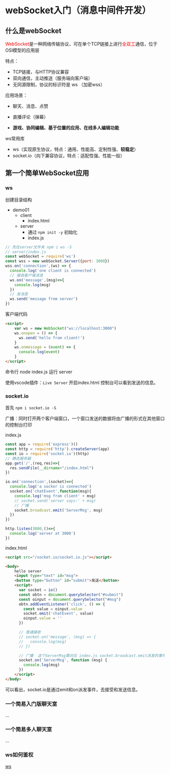 # webSocket入门（消息中间件开发）

## 什么是webSocket

<font color=red>WebSocket</font>是一种网络传输协议，可在单个TCP链接上进行<font color=red>全双工</font>通信，位于OSI模型的应用层

特点：

- TCP链接，与HTTP协议兼容
- 双向通信，主动推送（服务端向客户端）
- 无同源限制，协议的标识符是 ws （加密wss）

应用场景：

- 聊天、消息、点赞

- 直播评论（弹幕）

- **游戏、协同编辑、基于位置的应用、在线多人编辑功能**

ws常用库

- ws（实现原生协议，特点：通用、性能高、定制性强、**较稳定**）
- socket.io（向下兼容协议，特点：适配性强、性能一般）

## 第一个简单WebSocket应用

### ws

创建目录结构

- demo01
  - client
    - index.html
  - server
    - 通过 `npm init -y` 初始化
    - index.js

```js
// 先在server文件夹 npm i ws -S
// server/index.js
const webSocket = require('ws')
const wss = new webSocket.Server({port: 3000})
wss.on('connection',(ws) => {
  console.log('one client is connected')
  // 接收客户端消息
  ws.on('message',(msg)=>{
    console.log(msg)
  })
  // 发消息
  ws.send('message from server')
})
```

客户端代码

```html
<script>
    var ws = new WebSocket("ws://localhost:3000")
    ws.onopen = () => {
      ws.send('hello from client!')
    }
    ws.onmessage = (event) => {
      console.log(event)
    }
</script>
```

命令行 node index.js 运行 server 

使用vscode插件：`Live Server`  开启index.html 控制台可以看到发送的信息。

### socket.io

首先 ` npm i socket.io -S  `

广播：同时打开两个客户端窗口，一个窗口发送的数据将由广播的形式在其他窗口的控制台打印

index.js

```js
const app = require('express')()
const http = require('http').createServer(app)
const io = require('socket.io')(http)
// 静态服务器
app.get('/',(req,res)=>{
  res.sendFile(__dirname+"/index.html")
})

io.on('connection',(socket)=>{
  console.log('a socker is connected')
  socket.on('chatEvent',function(msg){
    console.log('msg from client' + msg)
    // socket.send('server says:' + msg)
    // 广播
    socket.broadcast.emit('ServerMsg', msg)
  })
})

http.listen(3000,()=>{
  console.log('server at 3000')
})
```

index.html

```html
<script src="/socket.io/socket.io.js"></script>

<body>
    hello server
    <input type="text" id="msg">
    <button type="button" id="submit">发送</button>
    <script>
      var socket = io()
      const obtn = document.querySelector("#submit")
      const oinput = document.querySelector("#msg")
      obtn.addEventListener('click', () => {
        const value = oinput.value
        socket.emit('chatEvent', value)
        oinput.value = ''
      })

      // 普通接收
      // socket.on('message', (msg) => {
      //   console.log(msg)
      // })

      // 广播  这个ServerMsg需对应 index.js socket.broadcast.emit派发的事件
      socket.on('ServerMsg', function (msg) {
        console.log(msg)
      })
    </script>
</body>
```

可以看出，socket.io是通过emit和on派发事件，去接受和发送信息。

### 一个简易入门版聊天室

...

###  一个简易多人聊天室

...

### ws如何鉴权

[ws](https://www.npmjs.com/package/ws#client-authentication)

